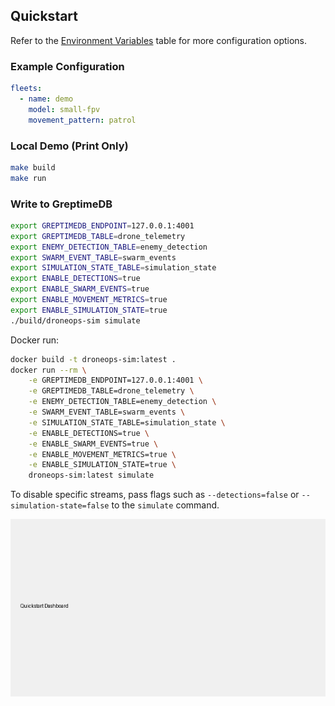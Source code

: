 ## Quickstart

Refer to the [Environment Variables](../README.md#environment-variables) table for more configuration options.

### Example Configuration

```yaml
fleets:
  - name: demo
    model: small-fpv
    movement_pattern: patrol
```

### Local Demo (Print Only)

```bash
make build
make run
```

### Write to GreptimeDB

```bash
export GREPTIMEDB_ENDPOINT=127.0.0.1:4001
export GREPTIMEDB_TABLE=drone_telemetry
export ENEMY_DETECTION_TABLE=enemy_detection
export SWARM_EVENT_TABLE=swarm_events
export SIMULATION_STATE_TABLE=simulation_state
export ENABLE_DETECTIONS=true
export ENABLE_SWARM_EVENTS=true
export ENABLE_MOVEMENT_METRICS=true
export ENABLE_SIMULATION_STATE=true
./build/droneops-sim simulate
```

Docker run:

```bash
docker build -t droneops-sim:latest .
docker run --rm \
    -e GREPTIMEDB_ENDPOINT=127.0.0.1:4001 \
    -e GREPTIMEDB_TABLE=drone_telemetry \
    -e ENEMY_DETECTION_TABLE=enemy_detection \
    -e SWARM_EVENT_TABLE=swarm_events \
    -e SIMULATION_STATE_TABLE=simulation_state \
    -e ENABLE_DETECTIONS=true \
    -e ENABLE_SWARM_EVENTS=true \
    -e ENABLE_MOVEMENT_METRICS=true \
    -e ENABLE_SIMULATION_STATE=true \
    droneops-sim:latest simulate
```

To disable specific streams, pass flags such as `--detections=false` or `--simulation-state=false` to the `simulate` command.

![Quickstart Dashboard](images/quickstart-dashboard.png)

